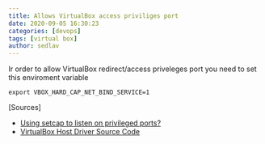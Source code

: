 ```yaml
---
title: Allows VirtualBox access priviliges port
date: 2020-09-05 16:30:23
categories: [devops]
tags: [virtual box]
author: sedlav
---
```


Ir order to allow VirtualBox redirect/access priveleges port you need to set this enviroment variable

```
export VBOX_HARD_CAP_NET_BIND_SERVICE=1
```

[Sources]

- [Using setcap to listen on privileged ports?](https://forums.virtualbox.org/viewtopic.php?t=45481)
- [VirtualBox Host Driver Source Code](https://www.virtualbox.org/browser/vbox/trunk/src/VBox/HostDrivers/Support/SUPR3HardenedMain.cpp?rev=77912#L1958)